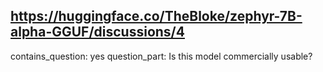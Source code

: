 ## https://huggingface.co/TheBloke/zephyr-7B-alpha-GGUF/discussions/4

contains_question: yes
question_part: Is this model commercially usable?